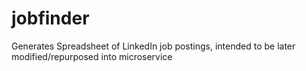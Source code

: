 # jobfinder
Generates Spreadsheet of LinkedIn job postings, intended to be later modified/repurposed into microservice
